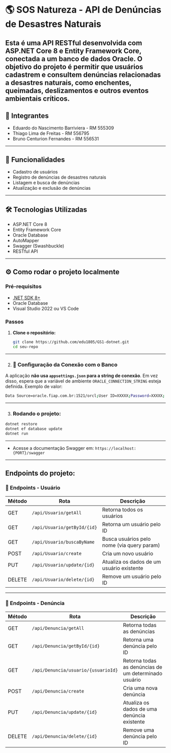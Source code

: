 # 🌎 SOS Natureza - API de Denúncias de Desastres Naturais

Esta é uma API RESTful desenvolvida com ASP.NET Core 8 e Entity Framework Core, conectada a um banco de dados Oracle. O objetivo do projeto é permitir que usuários cadastrem e consultem denúncias relacionadas a desastres naturais, como enchentes, queimadas, deslizamentos e outros eventos ambientais críticos.
---
## 👥 Integrantes

- Eduardo do Nascimento Barriviera - RM 555309  
- Thiago Lima de Freitas - RM 556795  
- Bruno Centurion Fernandes - RM 556531
---

## 🚀 Funcionalidades

- Cadastro de usuários
- Registro de denúncias de desastres naturais
- Listagem e busca de denúncias
- Atualização e exclusão de denúncias

---

## 🛠️ Tecnologias Utilizadas

- ASP.NET Core 8
- Entity Framework Core
- Oracle Database
- AutoMapper
- Swagger (Swashbuckle)
- RESTful API

---

## ⚙️ Como rodar o projeto localmente

### Pré-requisitos

- [.NET SDK 8+](https://dotnet.microsoft.com/download)
- Oracle Database
- Visual Studio 2022 ou VS Code

### Passos

1. **Clone o repositório:**
   ```bash
   git clone https://github.com/edu1805/GS1-dotnet.git
   cd seu-repo
   ```
---
2. ### 🔧 Configuração da Conexão com o Banco
A aplicação **não usa `appsettings.json` para a string de conexão**. Em vez disso, espera que a variável de ambiente `ORACLE_CONNECTION_STRING` esteja definida. Exemplo de valor:
```bash
Data Source=oracle.fiap.com.br:1521/orcl;User ID=XXXXX;Password=XXXXX;
```
---
3. ### Rodando o projeto:
```bash
dotnet restore
dotnet ef database update
dotnet run
```
---
- Acesse a documentação Swagger em: `https://localhost:{PORT}/swagger`

---
## Endpoints do projeto:
### 📘 Endpoints - Usuário

| Método  | Rota                             | Descrição                                 |
|---------|----------------------------------|--------------------------------------------|
| GET     | `/api/Usuario/getAll`           | Retorna todos os usuários                 |
| GET     | `/api/Usuario/getById/{id}`     | Retorna um usuário pelo ID                |
| GET     | `/api/Usuario/buscaByName`      | Busca usuários pelo nome (via query param)|
| POST    | `/api/Usuario/create`           | Cria um novo usuário                      |
| PUT     | `/api/Usuario/update/{id}`      | Atualiza os dados de um usuário existente |
| DELETE  | `/api/Usuario/delete/{id}`      | Remove um usuário pelo ID                 |

---
### 📙 Endpoints - Denúncia

| Método  | Rota                                      | Descrição                                         |
|---------|-------------------------------------------|----------------------------------------------------|
| GET     | `/api/Denuncia/getAll`                   | Retorna todas as denúncias                        |
| GET     | `/api/Denuncia/getById/{id}`             | Retorna uma denúncia pelo ID                      |
| GET     | `/api/Denuncia/usuario/{usuarioId}`      | Retorna todas as denúncias de um determinado usuário |
| POST    | `/api/Denuncia/create`                   | Cria uma nova denúncia                            |
| PUT     | `/api/Denuncia/update/{id}`              | Atualiza os dados de uma denúncia existente       |
| DELETE  | `/api/Denuncia/delete/{id}`              | Remove uma denúncia pelo ID                       |

